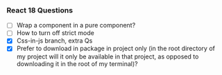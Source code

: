 ### React 18 Questions

- [ ] Wrap a component in a pure component?
- [ ] How to turn off strict mode
- [x] Css-in-js branch, extra Qs
- [x] Prefer to download in package in project only (in the root directory of my project will it only be available in that project, as opposed to downloading it in the root of my terminal)?
